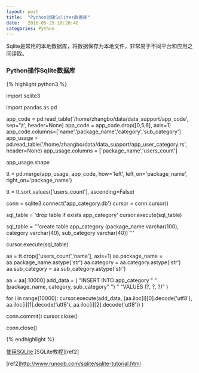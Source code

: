 ```yaml
---
layout: post
title:  "Python创建Sqlites数据库"
date:   2016-05-25 10:28:40
categories: Python
---
```


Sqlite是常用的本地数据库，将数据保存为本地文件，非常易于不同平台和应用之间读取。

### Python操作Sqlite数据库

{% highlight python3 %}

import sqlite3

import pandas as pd

app_code = pd.read_table('/home/zhangbo/data/data_support/app_code', sep='\t',
                         header=None)
app_code = app_code.drop([0,5,6], axis=1)                        
app_code.columns=['name','package_name','category','sub_category']
app_usage = pd.read_table('/home/zhangbo/data/data_support/app_user_category.rs',
                          header=None)
app_usage.columns = ['package_name','users_count']

app_usage.shape

tt = pd.merge(app_usage, app_code, how='left', left_on='package_name', 
              right_on='package_name')


tt = tt.sort_values(['users_count'], ascending=False)

conn = sqlite3.connect('app_category.db')
cursor = conn.cursor()

sql_table = 'drop table  if exists app_category'
cursor.execute(sql_table)

sql_table = '''create table app_category (package_name varchar(100), 
category varchar(40), sub_category varchar(40))
'''

cursor.execute(sql_table)

aa = tt.drop(['users_count','name'], axis=1)
aa.package_name = aa.package_name.astype('str')
aa.category = aa.category.astype('str')
aa.sub_category = aa.sub_category.astype('str')

aa = aa[:10000]
add_data = (
    "INSERT INTO app_category "
    "(package_name, category, sub_category"
    ") "
    "VALUES (?, ?, ?)"
    )

for i in range(10000):
    cursor.execute(add_data, (aa.iloc[i][0].decode('utf8'), aa.iloc[i][1].decode('utf8'),
                              aa.iloc[i][2].decode('utf8')) )

conn.commit()
cursor.close()

conn.close()

{% endhighlight %}


[使用SQLite][ref1]
[SQLite教程][ref2]

[ref1]: http://www.liaoxuefeng.com/wiki/001374738125095c955c1e6d8bb493182103fac9270762a000/001388320596292f925f46d56ef4c80a1c9d8e47e2d5711000
[ref2]http://www.runoob.com/sqlite/sqlite-tutorial.html

